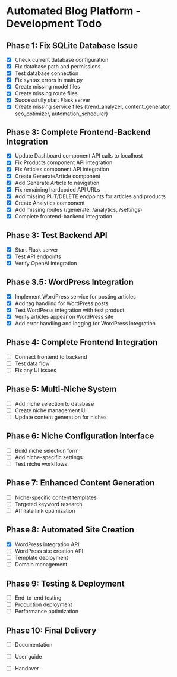 # Automated Blog Platform - Development Todo

## Phase 1: Fix SQLite Database Issue
- [x] Check current database configuration
- [x] Fix database path and permissions
- [x] Test database connection
- [x] Fix syntax errors in main.py
- [x] Create missing model files
- [x] Create missing route files
- [x] Successfully start Flask server
- [x] Create missing service files (trend_analyzer, content_generator, seo_optimizer, automation_scheduler)

## Phase 3: Complete Frontend-Backend Integration
- [x] Update Dashboard component API calls to localhost
- [x] Fix Products component API integration
- [x] Fix Articles component API integration
- [x] Create GenerateArticle component
- [x] Add Generate Article to navigation
- [x] Fix remaining hardcoded API URLs
- [x] Add missing PUT/DELETE endpoints for articles and products
- [x] Create Analytics component
- [x] Add missing routes (/generate, /analytics, /settings)
- [x] Complete frontend-backend integration

## Phase 3: Test Backend API
- [x] Start Flask server
- [x] Test API endpoints
- [x] Verify OpenAI integration

## Phase 3.5: WordPress Integration
- [x] Implement WordPress service for posting articles
- [x] Add tag handling for WordPress posts
- [x] Test WordPress integration with test product
- [x] Verify articles appear on WordPress site
- [x] Add error handling and logging for WordPress integration

## Phase 4: Complete Frontend Integration
- [ ] Connect frontend to backend
- [ ] Test data flow
- [ ] Fix any UI issues

## Phase 5: Multi-Niche System
- [ ] Add niche selection to database
- [ ] Create niche management UI
- [ ] Update content generation for niches

## Phase 6: Niche Configuration Interface
- [ ] Build niche selection form
- [ ] Add niche-specific settings
- [ ] Test niche workflows

## Phase 7: Enhanced Content Generation
- [ ] Niche-specific content templates
- [ ] Targeted keyword research
- [ ] Affiliate link optimization

## Phase 8: Automated Site Creation
- [x] WordPress integration API
- [ ] WordPress site creation API
- [ ] Template deployment
- [ ] Domain management

## Phase 9: Testing & Deployment
- [ ] End-to-end testing
- [ ] Production deployment
- [ ] Performance optimization

## Phase 10: Final Delivery
- [ ] Documentation
- [ ] User guide
- [ ] Handover


